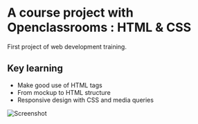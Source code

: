 # A course project with Openclassrooms : HTML & CSS

First project of web development training.

## Key learning

- Make good use of HTML tags
- From mockup to HTML structure
- Responsive design with CSS and media queries

![Screenshot](https://github.com/COURSE_Booki_Openclassrooms/screenshot.png)
